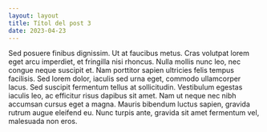 ```yaml
---
layout: layout
title: Títol del post 3
date: 2023-04-23
---
```


Sed posuere finibus dignissim. Ut at faucibus metus. Cras volutpat lorem eget arcu imperdiet, et fringilla nisi rhoncus. Nulla mollis nunc leo, nec congue neque suscipit et. Nam porttitor sapien ultricies felis tempus facilisis. Sed lorem dolor, iaculis sed urna eget, commodo ullamcorper lacus. Sed suscipit fermentum tellus at sollicitudin. Vestibulum egestas iaculis leo, ac efficitur risus dapibus sit amet. Nam ut neque nec nibh accumsan cursus eget a magna. Mauris bibendum luctus sapien, gravida rutrum augue eleifend eu. Nunc turpis ante, gravida sit amet fermentum vel, malesuada non eros.

